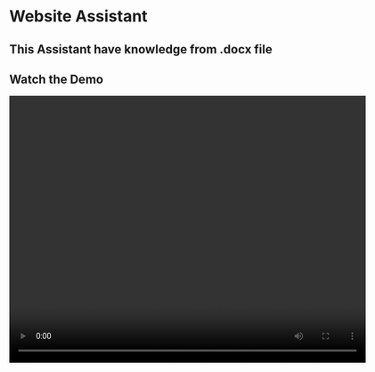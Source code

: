 # Website Assistant 
## This Assistant have knowledge from .docx file

## Watch the Demo


[//]: # ([Watch the video on Google Drive]&#40;https://drive.google.com/file/d/12w3WZSibvA05WJDL-FDoLUy3N0ylnZjB/view?usp=share_link&#41;)

<video width="640" height="480" controls>
  <source src="" type="video/mp4">
  Your browser does not support the video tag.
</video>